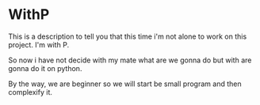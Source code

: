 # WithP
This is a description to tell you that this time i'm not alone to work on this project. I'm with P.

So now i have not decide with my mate what are we gonna do but with are gonna do it on python.

By the way, we are beginner so we will start be small program and then complexify it.
